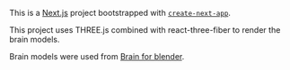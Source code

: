 This is a [Next.js](https://nextjs.org/) project bootstrapped with [`create-next-app`](https://github.com/vercel/next.js/tree/canary/packages/create-next-app).

This project uses THREE.js combined with react-three-fiber to render the brain models.

Brain models were used from [Brain for blender](https://brainder.org/research/brain-for-blender/).
